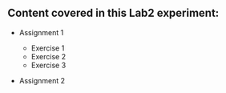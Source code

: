 ## Content covered in this Lab2 experiment:

* Assignment 1

  * Exercise 1
  * Exercise 2
  * Exercise 3
  
* Assignment 2 
